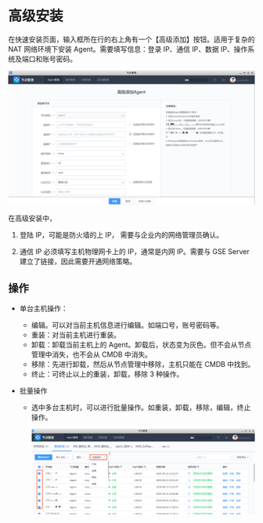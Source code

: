 # 高级安装

在快速安装页面，输入框所在行的右上角有一个【高级添加】按钮。适用于复杂的 NAT 网络环境下安装 Agent。需要填写信息：登录 IP、通信 IP、数据 IP、操作系统及端口和账号密码。

![538058](../assets/agent0/image-20190915231538058.png)



在高级安装中，

1.  登陆 IP，可能是防火墙的上 IP， 需要与企业内的网络管理员确认。

2.  通信 IP 必须填写主机物理网卡上的 IP，通常是内网 IP。需要与 GSE Server 建立了链接，因此需要开通网络策略。

## 操作

- 单台主机操作：
  - 编辑。可以对当前主机信息进行编辑。如端口号，账号密码等。
  - 重装：对当前主机进行重装。
  - 卸载：卸载当前主机上的 Agent。卸载后，状态变为灰色。但不会从节点管理中消失，也不会从 CMDB 中消失。
  - 移除：先进行卸载，然后从节点管理中移除，主机只能在 CMDB 中找到。
  - 终止：可终止以上的重装，卸载，移除 3 种操作。

- 批量操作

  - 选中多台主机时，可以进行批量操作。如重装，卸载，移除，编辑，终止操作。

    ![243703](../assets/agent0/image-20190915231243703.png)
